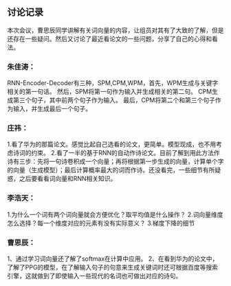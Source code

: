 ## 讨论记录
  本次会议，曹思辰同学讲解有关词向量的内容，让组员对其有了大致的了解，但是还存在一些疑问。然后又讨论了最近看论文的一些问题，分享了自己的心得和看法。
### 朱佳涛：
 RNN-Encoder-Decoder有三种，SPM,CPM,WPM，首先，WPM生成与关键字相关的第一句话。 然后，SPM将第一句作为输入并生成相关的第二句。 CPM生成第三个句子，其中前两个句子作为输入。 最后，CPM将第二个和第三个句子作为输入，并生成最后一个句子。
 ### 庄祎：
 1.看了华为的那篇论文。感觉比起自己选看的论文，更简单。模型现成，也不用考虑诗词的约束。
2.看了一半的基于RNN的自动作诗论文。目前了解到用此方法作诗有三步：先将一句诗卷积成一个向量；再将根据第一步生成的向量，计算单个字的向量（生成模型）；最后计算概率最大的词而作诗。还没看完，一些细节有所疑惑，之后要看看词向量和RNN相关知识。
### 李浩天：
1.为什么一个词有两个词向量就会方便优化？取平均值是什么操作？
2.词向量维度怎么选择？每一个维度对应的元素有没有实际意义？
3.梯度下降的细节
### 曹思辰：
1、通过学习词向量还了解了softmax在计算中应用。
2、在看到华为的论文中，了解了PPG的模型，在了解输入句子的句意来生成关键词时还可根据百度等搜索引擎，这就做到了即使输入一些现代的名词也可做出对应的诗句。
